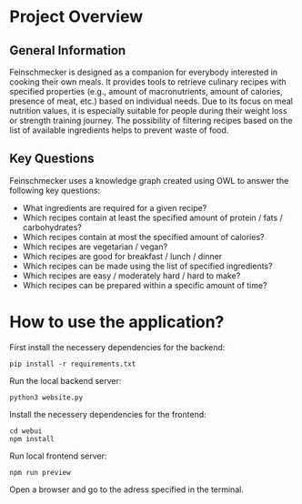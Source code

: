 # Project Overview

## General Information
Feinschmecker is designed as a companion for everybody interested in cooking their own meals. It provides tools to retrieve culinary recipes with specified properties (e.g., amount of macronutrients, amount of calories, presence of meat, etc.) based on individual needs. Due to its focus on meal nutrition values, it is especially suitable for people during their weight loss or strength training journey. The possibility of filtering recipes based on the list of available ingredients helps to prevent waste of food.

## Key Questions
Feinschmecker uses a knowledge graph created using OWL to answer the following key questions:
- What ingredients are required for a given recipe?
- Which recipes contain at least the specified amount of protein / fats / carbohydrates?
- Which recipes contain at most the specified amount of calories?
- Which recipes are vegetarian / vegan?
- Which recipes are good for breakfast / lunch / dinner 
- Which recipes can be made using the list of specified ingredients?
- Which recipes are easy / moderately hard / hard to make?
- Which recipes can be prepared within a specific amount of time?

# How to use the application?
First install the necessery dependencies for the backend:
```console
pip install -r requirements.txt
```
Run the local backend server:
```console
python3 website.py
```

Install the necessery dependencies for the frontend:
```console
cd webui
npm install
```

Run local frontend server:
```console
npm run preview
```

Open a browser and go to the adress specified in the terminal.
